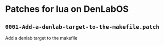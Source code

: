 # Patches for lua on DenLabOS

## `0001-Add-a-denlab-target-to-the-makefile.patch`

Add a denlab target to the makefile


